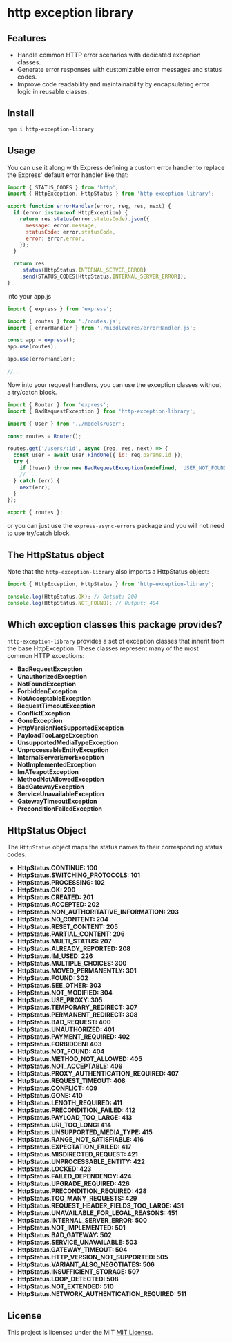# http exception library

## Features

- Handle common HTTP error scenarios with dedicated exception classes.
- Generate error responses with customizable error messages and status codes.
- Improve code readability and maintainability by encapsulating error logic in reusable classes.

## Install

```bash
npm i http-exception-library
```

## Usage

You can use it along with Express defining a custom error handler to replace the Express' default error handler like that:

```js
import { STATUS_CODES } from 'http';
import { HttpException, HttpStatus } from 'http-exception-library';

export function errorHandler(error, req, res, next) {
  if (error instanceof HttpException) {
    return res.status(error.statusCode).json({
      message: error.message,
      statusCode: error.statusCode,
      error: error.error,
    });
  }

  return res
    .status(HttpStatus.INTERNAL_SERVER_ERROR)
    .send(STATUS_CODES[HttpStatus.INTERNAL_SERVER_ERROR]);
}
```

into your app.js

```js
import { express } from 'express';

import { routes } from './routes.js';
import { errorHandler } from './middlewares/errorHandler.js';

const app = express();
app.use(routes);

app.use(errorHandler);

//...
```

Now into your request handlers, you can use the exception classes without a try/catch block.

```js
import { Router } from 'express';
import { BadRequestException } from 'http-exception-library';

import { User } from '../models/user';

const routes = Router();

routes.get('/users/:id', async (req, res, next) => {
  const user = await User.FindOne({ id: req.params.id });
  try {
    if (!user) throw new BadRequestException(undefined, 'USER_NOT_FOUND');
    // ...
  } catch (err) {
    next(err);
  }
});

export { routes };
```

or you can just use the `express-async-errors` package and you will not need to use try/catch block.

## The HttpStatus object

Note that the `http-exception-library` also imports a HttpStatus object:

```js
import { HttpException, HttpStatus } from 'http-exception-library';

console.log(HttpStatus.OK); // Output: 200
console.log(HttpStatus.NOT_FOUND); // Output: 404
```

## Which exception classes this package provides?

`http-exception-library` provides a set of exception classes that inherit from the base HttpException.
These classes represent many of the most common HTTP exceptions:

- **BadRequestException**
- **UnauthorizedException**
- **NotFoundException**
- **ForbiddenException**
- **NotAcceptableException**
- **RequestTimeoutException**
- **ConflictException**
- **GoneException**
- **HttpVersionNotSupportedException**
- **PayloadTooLargeException**
- **UnsupportedMediaTypeException**
- **UnprocessableEntityException**
- **InternalServerErrorException**
- **NotImplementedException**
- **ImATeapotException**
- **MethodNotAllowedException**
- **BadGatewayException**
- **ServiceUnavailableException**
- **GatewayTimeoutException**
- **PreconditionFailedException**

## HttpStatus Object

The `HttpStatus` object maps the status names to their corresponding status codes.

- **HttpStatus.CONTINUE: 100**
- **HttpStatus.SWITCHING_PROTOCOLS: 101**
- **HttpStatus.PROCESSING: 102**
- **HttpStatus.OK: 200**
- **HttpStatus.CREATED: 201**
- **HttpStatus.ACCEPTED: 202**
- **HttpStatus.NON_AUTHORITATIVE_INFORMATION: 203**
- **HttpStatus.NO_CONTENT: 204**
- **HttpStatus.RESET_CONTENT: 205**
- **HttpStatus.PARTIAL_CONTENT: 206**
- **HttpStatus.MULTI_STATUS: 207**
- **HttpStatus.ALREADY_REPORTED: 208**
- **HttpStatus.IM_USED: 226**
- **HttpStatus.MULTIPLE_CHOICES: 300**
- **HttpStatus.MOVED_PERMANENTLY: 301**
- **HttpStatus.FOUND: 302**
- **HttpStatus.SEE_OTHER: 303**
- **HttpStatus.NOT_MODIFIED: 304**
- **HttpStatus.USE_PROXY: 305**
- **HttpStatus.TEMPORARY_REDIRECT: 307**
- **HttpStatus.PERMANENT_REDIRECT: 308**
- **HttpStatus.BAD_REQUEST: 400**
- **HttpStatus.UNAUTHORIZED: 401**
- **HttpStatus.PAYMENT_REQUIRED: 402**
- **HttpStatus.FORBIDDEN: 403**
- **HttpStatus.NOT_FOUND: 404**
- **HttpStatus.METHOD_NOT_ALLOWED: 405**
- **HttpStatus.NOT_ACCEPTABLE: 406**
- **HttpStatus.PROXY_AUTHENTICATION_REQUIRED: 407**
- **HttpStatus.REQUEST_TIMEOUT: 408**
- **HttpStatus.CONFLICT: 409**
- **HttpStatus.GONE: 410**
- **HttpStatus.LENGTH_REQUIRED: 411**
- **HttpStatus.PRECONDITION_FAILED: 412**
- **HttpStatus.PAYLOAD_TOO_LARGE: 413**
- **HttpStatus.URI_TOO_LONG: 414**
- **HttpStatus.UNSUPPORTED_MEDIA_TYPE: 415**
- **HttpStatus.RANGE_NOT_SATISFIABLE: 416**
- **HttpStatus.EXPECTATION_FAILED: 417**
- **HttpStatus.MISDIRECTED_REQUEST: 421**
- **HttpStatus.UNPROCESSABLE_ENTITY: 422**
- **HttpStatus.LOCKED: 423**
- **HttpStatus.FAILED_DEPENDENCY: 424**
- **HttpStatus.UPGRADE_REQUIRED: 426**
- **HttpStatus.PRECONDITION_REQUIRED: 428**
- **HttpStatus.TOO_MANY_REQUESTS: 429**
- **HttpStatus.REQUEST_HEADER_FIELDS_TOO_LARGE: 431**
- **HttpStatus.UNAVAILABLE_FOR_LEGAL_REASONS: 451**
- **HttpStatus.INTERNAL_SERVER_ERROR: 500**
- **HttpStatus.NOT_IMPLEMENTED: 501**
- **HttpStatus.BAD_GATEWAY: 502**
- **HttpStatus.SERVICE_UNAVAILABLE: 503**
- **HttpStatus.GATEWAY_TIMEOUT: 504**
- **HttpStatus.HTTP_VERSION_NOT_SUPPORTED: 505**
- **HttpStatus.VARIANT_ALSO_NEGOTIATES: 506**
- **HttpStatus.INSUFFICIENT_STORAGE: 507**
- **HttpStatus.LOOP_DETECTED: 508**
- **HttpStatus.NOT_EXTENDED: 510**
- **HttpStatus.NETWORK_AUTHENTICATION_REQUIRED: 511**

## License

This project is licensed under the MIT [MIT License](LICENSE).
